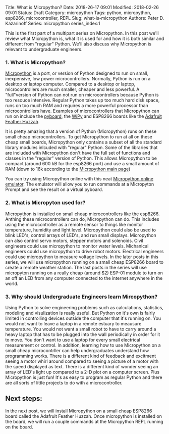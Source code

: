 Title: What is Micropython?
Date: 2018-26-17 09:01
Modified: 2018-02-26 09:01
Status: Draft
Category: micropython
Tags: python, micropython, esp8266, microcontroller, REPL
Slug: what-is-micropython
Authors: Peter D. Kazarinoff
Series: micropython
series_index:1

This is the first part of a multipart series on Micropython. In this post we'll review what Micropython is, what it is used for and how it is both similar and different from "regular" Python. We'll also discuss why Micropython is relevant to undergraduate engineers.

### 1. What is Micropython?

[Micropython](http://micropython.org/) is a port, or version of Python designed to run on small, inexpensive, low power microcontrollers. Normally, Python is run on a desktop or laptop computer. Compared to a desktop or laptop, microcontrollers are much smaller, cheaper and less powerful. A "full"version of Python can not run on microcontrollers because Python is too resouce intensive. Regular Python takes up too much hard disk space, runs on too much RAM and requires a more powerful processor than microcontrollers have. Examples of microcontrollers that Micropython can run on include the [pyboard](https://store.micropython.org/), the [WiPy](https://pycom.io/development-boards) and ESP8266 boards like the [Adafruit Feather Huzzah](https://learn.adafruit.com/adafruit-feather-huzzah-esp8266).

It is pretty amazing that a version of Python (Micropython) runs on these small cheap microcontrollers. To get Micropython to run at all on these cheap small boards, Micropython only contains a subset of all the standard library modules inlcuded with "regular" Python. Some of the libraries that are included with Micropython don't have the full set of functions and classes in the "regular" version of Python. This allows Micropython to be compact (around 600 kB for the esp8266 port) and use a small amount of RAM (down to 16k according to the [Micropython main page](https://micropython.org/))

You can try using Micropython online with this neat [Micropython online emulator](https://micropython.org/unicorn/). The emulator will allow you to run commands at a Micropyton Prompt and see the result on a virtual pyboard. 

### 2. What is Micropyton used for?

Micropython is installed on small cheap microcontrollers like the esp8266. Anthing these microcontrollers can do, Micropython can do. This includes using the microcontroller as a remote sensor to things like monitor temperature, humidity and light level. Micropython could also be used to blink LED's, control arrays of LED's, and run small displays. Micropython can also control servo motors, stepper motors and solenoids. Civil engineers could use micropython to monitor water levels. Michanical engineers could use micropython to drive robot motors. Electrical engineers could use micropython to measure voltage levels. In the later posts in this series, we will use micropython running on a small cheap ESP8266 board to create a remote weather station. The last posts in the series will use micropyton running on a really cheap (around $2) ESP-01 module to turn on an off an LED from any computer connected to the internet anywhere in the world.

### 3. Why should Undergraduate Engineers learn Mircopython?

Using Python to solve engineering problems such as calculations, statistics, modeling and visulization is really useful. But Python on it's own is fairly limited in controlling devices outside the computer that it's running on. You would not want to leave a laptop in a remote estuary to meausure temperature. You would not want a small robot to have to carry around a heavy laptop that has to be plugged into the wall periodically in order for it to move. You don't want to use a laptop for every small electrical measurement or control. In addition, learning how to use Micropython on a small cheap microcontrller can help undergraduates understand how programming works. There is a different kind of feedback and excitment seeing a motor whirl around compared to seeing a picture of a motor with the speed displayed as text. There is a different kind of wonder seeing an array of LED's light up compared to a 2-D plot on a computer screen. Plus Micropython is just fun! It's as easy to program as regular Python and there are all sorts of little projects to do with a microcontroller. 

## Next steps:
In the next post, we will install Micropython on a small cheap ESP8266 board called the Adafruit Feather Huzzah. Once micropython is installed on the board, we will run a couple commands at the Micropython REPL running on the board. 